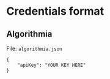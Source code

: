 # Credentials format 

## Algorithmia

File: `algorithmia.json`

```
{
    "apiKey": "YOUR KEY HERE"
}
```